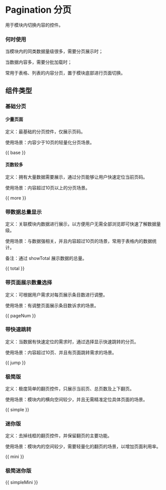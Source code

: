 # Pagination 分页

用于模块内切换内容的控件。

### 何时使用

当模块内的同类数据量级很多，需要分页展示时；

当数据内容多，需要分批加载时；

常用于表格、列表的内容分页，置于模块底部进行页面切换。


## 组件类型

### 基础分页

#### 少量页面

定义：最基础的分页控件，仅展示页码。

使用场景：内容少于10页的轻量化分页场景。

{{ base }}

#### 页数较多

定义：拥有大量数据需要展示，通过分页能够让用户快速定位当前页码。

使用场景：内容超过10页以上的分页场景。

{{ more }}


### 带数据总量显示

定义：关联模块内数据进行展示，以方便用户无需全部浏览即可快速了解数据量级。

使用场景：与数据强相关，并且内容超过10页的场景，常用于表格内的数据统计。

备注：通过 showTotal 展示数据的总量。

{{ total }}


### 带页面展示数量选择

定义：可根据用户需求对每页展示条目数进行调整。

使用场景：有调整页面展示条目数诉求的场景。

{{ pageNum }}

### 带快速跳转

定义：当数据有快速定位的需求时，通过选择显示快速跳转的分页。

使用场景：内容超过10页、并且有页面跳转需求的场景。

{{ jump }}

### 极简版

定义：极度简单的翻页控件，只展示当前页、总页数及上下翻页。

使用场景：模块内的横向空间较少，并且无需精准定位具体页面的场景。

{{ simple }}

### 迷你版

定义：去掉线框的翻页控件，并保留翻页的主要功能。

使用场景：模块内的空间较少，需要轻量化的翻页的场景，以增加页面利用率。

{{ mini }}

### 极简迷你版

{{ simpleMini }}
